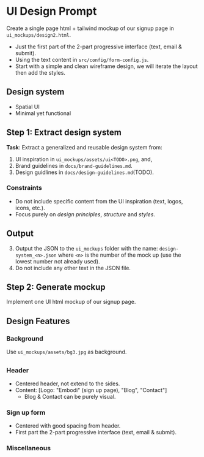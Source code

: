 # UI Design Prompt

Create a single page html + tailwind mockup of our signup page in `ui_mockups/design2.html`.
- Just the first part of the 2-part progressive interface (text, email & submit).
- Using the text content in `src/config/form-config.js`.
- Start with a simple and clean wireframe design, we will iterate the layout then add the styles.



 
## Design system

- Spatial UI
- Minimal yet functional

## Step 1: Extract design system

**Task**: Extract a generalized and reusable design system from:

1. UI inspiration in `ui_mockups/assets/ui<TODO>.png`, and,
2. Brand guidelines in `docs/brand-guidelines.md`.
3. Design guidlines in `docs/design-guidelines.md`(TODO).

### Constraints
- Do not include specific content from the UI inspiration (text, logos, icons, etc.).
- Focus purely on *design principles*, *structure* and *styles*.

## Output 
3. Output the JSON to the `ui_mockups` folder with the name: `design-system_<n>.json` where `<n>` is the number of the mock up (use the lowest number not already used).
4. Do not include any other text in the JSON file.


## Step 2: Generate mockup
Implement one UI html mockup of our signup page.

## Design Features
 
### Background
Use `ui_mockups/assets/bg3.jpg` as background.

##  

### Header
- Centered header, not extend to the sides.
- Content: [Logo: "Embodi" (sign up page), "Blog", "Contact"]
    - Blog & Contact can be purely visual.

### Sign up form
- Centered with good spacing from header.
- First part the 2-part progressive interface (text, email & submit).

### Miscellaneous